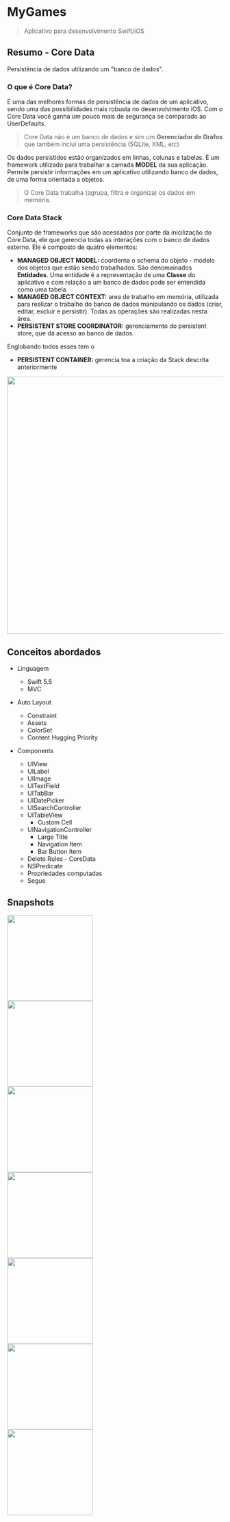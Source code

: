 # MyGames
> Aplicativo para desenvolvimento Swift/iOS

## Resumo - Core Data

Persistência de dados utilizando um "banco de dados".

### O que é Core Data?

É uma das melhores formas de persistência de dados de um aplicativo, sendo uma das possibilidades mais robusta no desenvolvimento iOS. Com o Core Data você ganha um pouco mais de segurança se comparado ao UserDefaults.

   >Core Data não é um banco de dados e sim um **Gerenciador de Grafos** que também inclui uma persistência (SQLite, XML, etc)
   
Os dados persistidos estão organizados em linhas, colunas e tabelas.
É um framework utilizado para trabalhar a camada **MODEL** da sua aplicação. Permite persistir informações em um aplicativo utilizando banco de dados, de uma forma orientada a objetos.
   
   > O Core Data trabalha (agrupa, filtra e organiza) os dados em memória.

### Core Data Stack

Conjunto de frameworks que são acessados por parte da inicilização do Core Data, ele que gerencia todas as interações com o banco de dados externo. Ele é composto de quatro elementos:

* **MANAGED OBJECT MODEL:** coorderna o schema do objeto - modelo dos objetos que estão sendo trabalhados. São denomainados **Entidades**. Uma entidade é a representação de uma **Classe** do aplicativo e com relação a um banco de dados pode ser entendida como uma tabela.
* **MANAGED OBJECT CONTEXT:** area de trabalho em memória, utilizada para realizar o trabalho do banco de dados manipulando os dados (criar, editar, excluir e persistir). Todas as operações são realizadas nesta área.
* **PERSISTENT STORE COORDINATOR:** gerenciamento do persistent store, que dá acesso ao banco de dados.

Englobando todos esses tem o 

* **PERSISTENT CONTAINER:** gerencia toa a criação da Stack descrita anteriormente

<p align="center">
    <img src="8.png" width="600">  
</p>

## Conceitos abordados

* Linguagem
    * Swift 5.5
    * MVC
    
* Auto Layout
    * Constraint
    * Assets
    * ColorSet
    * Content Hugging Priority
    
* Components
    * UIView
    * UILabel
    * UIImage
    * UITextField
    * UITabBar
    * UIDatePicker
    * UISearchController
    * UITableView
        * Custom Cell
    * UINavigationController
        * Large Title
        * Navigation Item
        * Bar Button Item
    * Delete Rules - CoreData
    * NSPredicate
    * Propriedades computadas
    * Segue
    
## Snapshots


<img src="1.png" width="200">  
<br/>

<img src="2.png" width="200"> 
<br/> 

<img src="3.png" width="200">  
<br/>

<img src="4.png" width="200"> 
<br/> 


<img src="5.png" width="200">  
<br/>


<img src="6.png" width="200">  
<br/>


<img src="7.png" width="200"> 
<br/> 


